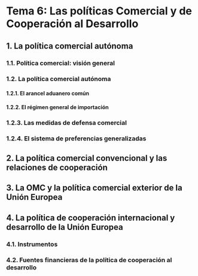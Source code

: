 # Tema 6: Las políticas Comercial y de Cooperación al Desarrollo

## 1. La política comercial autónoma

### 1.1. Política comercial: visión general

### 1.2. La política comercial autónoma

#### 1.2.1. El arancel aduanero común

#### 1.2.2. El régimen general de importación

### 1.2.3. Las medidas de defensa comercial

### 1.2.4. El sistema de preferencias generalizadas

## 2. La política comercial convencional y las relaciones de cooperación

## 3. La OMC y la política comercial exterior de la Unión Europea

## 4. La política de cooperación internacional y desarrollo de la Unión Europea

### 4.1. Instrumentos

### 4.2. Fuentes financieras de la política de cooperación al desarrollo

<!-- #### 4.2.1. El instrumento de vecindad, cooperación al desarrollo y cooperación internacional (IVCDCI-EUROPA GLOBAL) -->

<!-- #### 4.2.2. Instrumento de Apoyo a la Preadhesión (IPA III) -->

